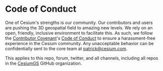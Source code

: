 # Code of Conduct 

One of Cesium's strengths is our community.  Our contributors and users are pushing the 3D geospatial field to amazing new levels.  We rely on an open, friendly, inclusive environment to facilitate this.  As such, we follow the [Contributor Covenant](http://contributor-covenant.org/)'s [Code of Conduct](http://contributor-covenant.org/version/1/4/code-of-conduct.md) to ensure a harassment-free experience in the Cesium community.  Any unacceptable behavior can be confidentially sent to the core team at patrick@cesium.com.

This applies to this repo, forum, twitter, and all channels, including all repos in the [CesiumGS](https://github.com/CesiumGS) GitHub organization.

